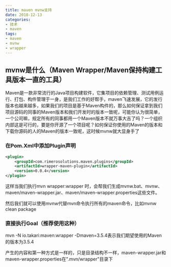 ```yaml
---
title: maven mvnw支持
date: 2018-12-13
categories:
- 技术
- maven
tags:
- maven
- mvnw
- wrapper
---
```


## mvnw是什么（Maven Wrapper/Maven保持构建工具版本一直的工具）

Maven是一款非常流行的Java项目构建软件，它集项目的依赖管理、测试用例运行、打包、构件管理于一身，是我们工作的好帮手，maven飞速发展，它的发行版本也越来越多，如果我们的项目是基于Maven构件的，那么如何保证拿到我们项目源码的同事的Maven版本和我们开发时的版本一致呢，可能你认为很简单，一个公司嘛，规定所有的同事都用一个Maven版本不就万事大吉了吗？一个组织内部这是可行的，要是你开源了一个项目呢？如何保证你使用的Maven的版本和下载你源码的人的Maven的版本一致呢，这时候mvnw就大显身手了

### 在Pom.Xml中添加Plugin声明

```xml
<plugin>
    <groupId>com.rimerosolutions.maven.plugins</groupId>
    <artifactId>wrapper-maven-plugin</artifactId>
    <version>0.0.4</version>
</plugin>
```
这样当我们执行mvn wrapper:wrapper 时，会帮我们生成mvnw.bat、mvnw、maven/maven-wrapper.jar、maven/maven-wrapper.properties这些文件。

然后我们就可以使用mvnw代替mvn命令执行所有的maven命令，比如mvnw clean package

### 直接执行Goal（推荐使用这种）

mvn -N io.takari:maven:wrapper -Dmaven=3.5.4表示我们期望使用的Maven的版本为3.5.4

产生的内容和第一种方式是一样的，只是目录结构不一样，maven-wrapper.jar和maven-wrapper.properties在".mvn/wrapper"目录下
